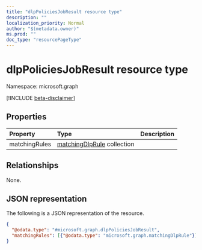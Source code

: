 ```yaml
---
title: "dlpPoliciesJobResult resource type"
description: ""
localization_priority: Normal
author: "$(metadata.owner)"
ms.prod: ""
doc_type: "resourcePageType"
---
```


# dlpPoliciesJobResult resource type

Namespace: microsoft.graph

[!INCLUDE [beta-disclaimer](../../includes/beta-disclaimer.md)]

## Properties

| Property      | Type                                                          | Description |
| :------------ | :------------------------------------------------------------ | :---------- |
| matchingRules | [matchingDlpRule](../resources/matchingdlprule.md) collection |             |

## Relationships

None.

## JSON representation

The following is a JSON representation of the resource.

<!-- {
  "blockType": "resource",
  "@odata.type": "microsoft.graph.dlpPoliciesJobResult",
}
-->

```json
{
  "@odata.type": "#microsoft.graph.dlpPoliciesJobResult",
  "matchingRules": [{"@odata.type": "microsoft.graph.matchingDlpRule"}]
}
```
